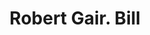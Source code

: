 ---
doi: 10.7916/D8SX7R8T
date_other: '1890'
date_other_textual: 1890-1899
form: printed ephemera
genre:
- Invoices
name:
- Robert Gair
object_in_context_url: https://biggert.cul.columbia.edu/items/view/ave_biggert_01107
subject_hierarchical_geographic:
- New York, New York, United States
subject_name:
- Robert Gair
title: Robert Gair. Bill
sort_title: Robert Gair. Bill
call_number: ave_biggert_01107
coordinates:
- 40.71277777777778,-74.00583333333333
pid: ave_biggert_01107
identifiers: ave_biggert_01107
thumbnail: false
permalink: /biggert/ave_biggert_01107/
layout: iiif-image-page
---